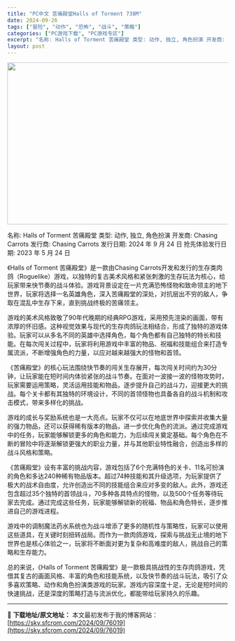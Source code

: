 ```yaml
---
title: "PC中文 苦痛殿堂Halls of Torment 738M"
date: 2024-09-26
tags: ["冒险", "动作", "恐怖", "战斗", "策略"]
categories: ["PC游戏下载", "PC游戏专区"]
excerpt: "名称: Halls of Torment 苦痛殿堂 类型: 动作, 独立, 角色扮演 开发商: Chasing Carrots 发行商: Chasing Carrots 发行日期: 2024 年 9 月 24 日 抢先体验发行日期: 2023 年 5 月 24 日 《Halls of Torment&hellip;"
layout: post
---
```


<img class="aligncenter size-full wp-image-76020" src="https://sky.sfcrom.com/wp-content/uploads/2024/09/2024092607581656.webp" alt="" width="660" height="370" />

名称: Halls of Torment 苦痛殿堂
类型: 动作, 独立, 角色扮演
开发商: Chasing Carrots
发行商: Chasing Carrots
发行日期: 2024 年 9 月 24 日
抢先体验发行日期: 2023 年 5 月 24 日

《Halls of Torment 苦痛殿堂》是一款由Chasing Carrots开发和发行的生存类肉鸽（Roguelike）游戏，以独特的复古美术风格和紧张刺激的生存玩法为核心，给玩家带来快节奏的战斗体验。游戏背景设定在一片充满恐怖怪物和致命领主的地下世界，玩家将选择一名英雄角色，深入苦痛殿堂的深处，对抗层出不穷的敌人，争取在混乱中生存下来，直到挑战终极的苦痛领主。

游戏的美术风格致敬了90年代晚期的经典RPG游戏，采用预先渲染的画面，带有浓厚的怀旧感。这种视觉效果与现代的生存肉鸽玩法相结合，形成了独特的游戏体验。玩家可以从多名不同的英雄中选择角色，每个角色都有自己独特的特长和技能。在每次闯关过程中，玩家将利用游戏中丰富的物品、祝福和技能组合来打造专属流派，不断增强角色的力量，以应对越来越强大的怪物和首领。

《苦痛殿堂》的核心玩法围绕快节奏的闯关生存展开，每次闯关时间约为30分钟，让玩家能在短时间内体验紧张的战斗节奏。在面对一波接一波的怪物攻势时，玩家需要运用策略，灵活运用技能和物品，逐步提升自己的战斗力，迎接更大的挑战。每个关卡都有其独特的环境设计，不同的首领怪物也具备各自的战斗机制和攻击模式，带来多样化的挑战。

游戏的成长与奖励系统也是一大亮点。玩家不仅可以在地底世界中探索并收集大量的强力物品，还可以获得稀有版本的物品，进一步优化角色的流派。通过完成游戏中的任务，玩家能够解锁更多的角色和能力，为后续闯关奠定基础。每个角色在不断的冒险中将逐渐解锁更强大的职业力量，并与其他职业特性融合，创造出多样的战斗风格和策略。

《苦痛殿堂》设有丰富的挑战内容，游戏包括了6个充满特色的关卡、11名可扮演的角色和多达240种稀有物品版本。超过74种技能和其升级选项，为玩家提供了极大的战术自由度，允许创造出不同的技能组合来应对多变的敌人。此外，游戏还包含超过35个独特的首领战斗，70多种各具特点的怪物，以及500个任务等待玩家去完成。通过完成这些任务，玩家能够解锁新的祝福、物品和角色特长，逐步推进自己的游戏进程。

游戏中的调制魔法药水系统也为战斗增添了更多的随机性与策略性，玩家可以使用这些道具，在关键时刻扭转战局。而作为一款肉鸽游戏，探索与挑战无止境的地下世界也是核心体验之一，玩家将不断面对更为复杂和高难度的敌人，挑战自己的策略和生存能力。

总的来说，《Halls of Torment 苦痛殿堂》是一款极具挑战性的生存肉鸽游戏，凭借其复古的画面风格、丰富的角色和技能系统，以及快节奏的战斗玩法，吸引了众多喜欢策略、动作和角色扮演类游戏的玩家。游戏内容深度十足，无论是短时间的快速挑战，还是深度的策略打造与流派优化，都能带给玩家持久的乐趣。

---
📖 **下载地址/原文地址：** 本文最初发布于我的博客网站：[https://sky.sfcrom.com/2024/09/76019](https://sky.sfcrom.com/2024/09/76019)
